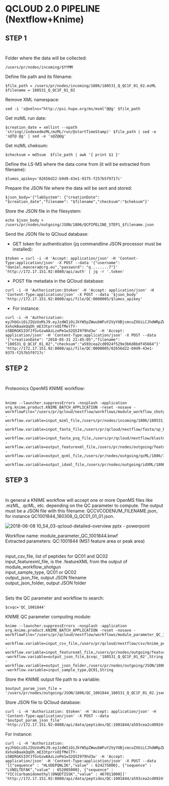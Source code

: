 # QCLOUD 2.0 PIPELINE (Nextflow+Knime)

## STEP 1</br></br> 

Folder where the data will be collected: 
```
/users/pr/nodes/incoming/$YYMM
```

Define file path and its filename: 
```
$file_path = /users/pr/nodes/incoming/1806/180531_Q_QC1F_01_02.mzML
$filename = 180531_Q_QC1F_01_02
```

Remove XML namespace: 
```
sed -i 's@xmlns="http://psi.hupo.org/ms/mzml"@@g' $file_path
```

Get mzML run date:
```
$creation_date = xmllint --xpath 'string(/indexedmzML/mzML/run/@startTimeStamp)' $file_path | sed -e 's@T@ @g' | sed -e 's@Z@@g' 
```

Get mzML cheksum: 
```
$checksum = md5sum  $file_path | awk '{ print $1 }'
```

Define the LS-MS where the data come from (it will be extracted from filename):  
```
$lumos_apikey='02656d22-b9d9-43e1-9375-f257b5f9717c'
```

Prepare the JSON file where the data will be sent and stored: 
```
$json_body='{"labSystem": {"creationDate": "$creation_date","filename": "$filename","checksum":"$cheksum"}'
```

Store the JSON file in the filesystem: 
```
echo $json_body > /users/pr/nodes/outgoing/JSON/1806/QCPIPELINE_STEP1_$filename.json
```

Send the JSON file to QCloud database: 

- GET token for authentication (jq commandline JSON processor must be installed): 

```
$token = curl -i -H 'Accept: application/json' -H 'Content-Type:application/json' -X POST --data '{"username": "daniel.mancera@crg.eu","password": "q........7"}' 'http://172.17.151.92:8080/api/auth' | jq -r '.token'
```

- POST file metadata in the QCloud database: 

```
curl -i -H 'Authorization:$token' -H 'Accept: application/json' -H 'Content-Type:application/json' -X POST --data '$json_body' 'http://172.17.151.92:8080/api/file/QC:0000005/$lumos_apikey'
```

- For instance:

```
curl -i -H 'Authorization: eyJhbGciOiJIUzUxMiJ9.eyJzdWIiOiJkYW5pZWwubWFuY2VyYUBjcmcuZXUiLCJhdWRpZW5jZSI6IndlYiIsImNyZWF0ZWQiOjE1Mjg4NzMwODAyNjYsImV4cCI6MTUyOTQ3Nzg4MCwiYXV0aG9yaXRpZXMiOlt7ImF1dGhvcml0eSI6IlJPTEVfVVNFUiJ9LHsiYXV0aG9yaXR5IjoiUk9MRV9NQU5BR0VSIn0seyJhdXRob3JpdHkiOiJST0xFX0FETUlOIn1dfQ.McZK9coRSgOQ7-XxhokBaakQqOh_mE33tprrxOIfMelTY-s5BDRGKSIOYJfGvGzwAAzLzoPm1w32Q5I979hd3w' -H 'Accept: application/json' -H 'Content-Type:application/json' -X POST --data '{"creationDate": "2018-05-31 21:45:05","filename": "180531_Q_QC1F_01_02","checksum":"a593cea2cd0924f529e3b6d8bdf45664"}' 'http://172.17.151.92:8080/api/file/QC:0000005/02656d22-b9d9-43e1-9375-f257b5f9717c'
 ```
 
## STEP 2</br> </br> 

Proteomics OpenMS KNIME workflow: </br> </br> 

```
knime --launcher.suppressErrors -nosplash -application org.knime.product.KNIME_BATCH_APPLICATION -reset -nosave -workflowFile="/users/pr/qcloud/nextflow/workflows/module_workflow_shotgun.knwf" -workflow.variable=input_mzml_file,/users/pr/nodes/incoming/1806/180531_Q_QC1F_01_02.mzML,String -workflow.variable=input_fasta_file,/users/pr/qcloud/nextflow/fasta/sp_bovine_2015_11_wo_contaminants_shuffled.fasta,String -workflow.variable=input_fasta_psq_file,/users/pr/qcloud/nextflow/blastdb/shotgun_bsa.fasta.psq,String -workflow.variable=output_featurexml_file,/users/pr/nodes/outgoing/featureXML/1806/180531_Q_QC1F_01_02.featureXML,String -workflow.variable=output_qcml_file,/users/pr/nodes/outgoing/qcML/1806/180531_Q_QC1F_01_02.qcml,String -workflow.variable=output_idxml_file,/users/pr/nodes/outgoing/idXML/1806/180531_Q_QC1F_01_02.idxml,String
```

## STEP 3</br> </br> 

In general a KNIME workflow will accept one or more OpenMS files like .mzML, .qcML, etc. depending on the QC parameter to compute. The output must be a JSON file with this filename: QCCVCODENUM_FILENAME.json, for instance QC1001844_180308_Q_QC01_01_01.json. 

![2018-06-08 10_54_03-qcloud-detailed-overview pptx - powerpoint](https://user-images.githubusercontent.com/1679820/41148872-5489c732-6b0a-11e8-9515-857171236b77.png)

Workflow name: module_parameter_QC_1001844.knwf</br>
Extracted parameters: QC:1001844 (MS1 feature area or peak area)</br></br>

input_csv_file, list of peptides for QC01 and QC02</br>
input_featurexml_file, is the .featureXML from the output of module_workflow_shotgun</br>
input_sample_type, QC01 or QC02</br>
output_json_file, output JSON filename</br>
output_json_folder, output JSON folder</br></br>

Sets the QC parameter and workflow to search: 

```
$cvqc='QC_1001844'
```

KNIME QC parameter computing module: 

```
knime --launcher.suppressErrors -nosplash -application org.knime.product.KNIME_BATCH_APPLICATION -reset -nosave -workflowFile="/users/pr/qcloud/nextflow/workflows/module_parameter_QC_1001844.knwf" -workflow.variable=input_csv_file,/users/pr/qcloud/nextflow/csv/knime_peptides_final.csv,String -workflow.variable=input_featurexml_file,/users/pr/nodes/outgoing/featureXML/1806/180531_Q_QC1F_01_02.featureXML,String -workflow.variable=output_json_file,$cvqc_'180531_Q_QC1F_01_02',String -workflow.variable=output_json_folder,/users/pr/nodes/outgoing/JSON/1806,String -workflow.variable=input_sample_type,QC01,String
```

Store the KNIME output file path to a variable: 

```
$output_param_json_file = '/users/pr/nodes/outgoing/JSON/1806/QC_1001844_180531_Q_QC1F_01_02.json'
```

Store JSON file to QCloud database: 

```
curl -i -H 'Authorization: $token' -H 'Accept: application/json' -H 'Content-Type:application/json' -X POST --data '$output_param_json_file' 'http://172.17.151.92:8080/api/data/peptides/QC:1001844/a593cea2cd0924f529e3b6d8bdf45664'
```

For instance: 

```
curl -i -H 'Authorization: eyJhbGciOiJIUzUxMiJ9.eyJzdWIiOiJkYW5pZWwubWFuY2VyYUBjcmcuZXUiLCJhdWRpZW5jZSI6IndlYiIsImNyZWF0ZWQiOjE1Mjg4NzMwODAyNjYsImV4cCI6MTUyOTQ3Nzg4MCwiYXV0aG9yaXRpZXMiOlt7ImF1dGhvcml0eSI6IlJPTEVfVVNFUiJ9LHsiYXV0aG9yaXR5IjoiUk9MRV9NQU5BR0VSIn0seyJhdXRob3JpdHkiOiJST0xFX0FETUlOIn1dfQ.McZK9coRSgOQ7-XxhokBaakQqOh_mE33tprrxOIfMelTY-s5BDRGKSIOYJfGvGzwAAzLzoPm1w32Q5I979hd3w' -H 'Accept: application/json' -H 'Content-Type:application/json' -X POST --data '[{"sequence" : "HLVDEPQNLIK","value" : 624275000}, {"sequence" : "LVNELTEFAK","value" : 652085000}, {"sequence" : "YIC(Carbamidomethyl)DNQDTISSK","value" : 467011000}]' 'http://172.17.151.92:8080/api/data/peptides/QC:1001844/a593cea2cd0924f529e3b6d8bdf45664'
```
